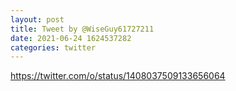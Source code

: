 ```yaml
--- 
layout: post 
title: Tweet by @WiseGuy61727211 
date: 2021-06-24 1624537282 
categories: twitter 
--- 
```

https://twitter.com/o/status/1408037509133656064